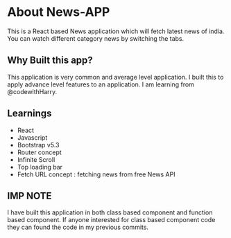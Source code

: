 # About News-APP

This is a React based News application which will fetch latest news of india. You can watch different category news by switching the tabs.

## Why Built this app?

This application is very common and average level application. I built this to apply advance level features to an application. I am learning from @codewithHarry.

## Learnings
- React
- Javascript
- Bootstrap v5.3
- Router concept
- Infinite Scroll
- Top loading bar
- Fetch URL concept : fetching news from free News API

## IMP NOTE

I have built this application in both class based component and function based component. If anyone interested for class based component code they can found the code in my previous commits.
